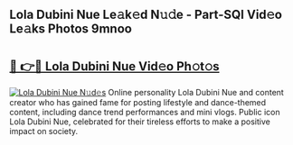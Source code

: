 ## Lola Dubini Nue Le𝚊k𝚎d N𝚞𝚍e - Part-SQI Vid𝚎o Le𝚊ks Photos 9mnoo

# <h2><a href="http://fb5q9y3.evod.top/?m=Lola+Dubini+Nue">🔗 👉🔴 Lola Dubini Nue Vid𝚎o Ph𝚘t𝚘s</a></h2>

[![Lola Dubini Nue N𝚞d𝚎s](https://i.imgur.com/8V9OHl7.gif)](http://fb5q9y3.evod.top/?m=Lola+Dubini+Nue)
Online personality Lola Dubini Nue and content creator who has gained fame for posting lifestyle and dance-themed content, including dance trend performances and mini vlogs. Public icon Lola Dubini Nue, celebrated for their tireless efforts to make a positive impact on society. 
